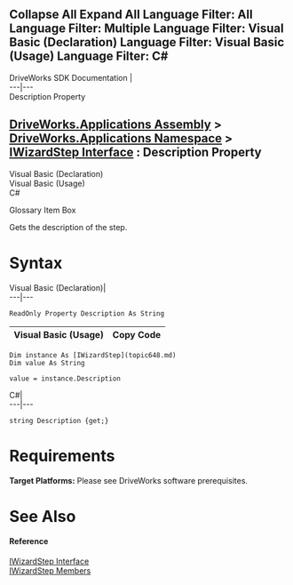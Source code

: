 Collapse All Expand All Language Filter: All  Language Filter: Multiple  Language Filter: Visual Basic (Declaration) Language Filter: Visual Basic (Usage) Language Filter: C#  
---  
DriveWorks SDK Documentation  |   
---|---  
Description Property   
  
[DriveWorks.Applications Assembly](topic13.md) > [DriveWorks.Applications Namespace](topic16.md) > [IWizardStep Interface](topic648.md) : Description Property  
---  
  
Visual Basic (Declaration)    
Visual Basic (Usage)    
C# 

Glossary Item Box

Gets the description of the step. 

# Syntax

Visual Basic (Declaration)|   
---|---  
      
    
    ReadOnly Property Description As String  
  
Visual Basic (Usage)| Copy Code  
---|---  
      
    
    Dim instance As [IWizardStep](topic648.md)
    Dim value As String
     
    value = instance.Description  
  
C#|   
---|---  
      
    
    string Description {get;}  
  
# Requirements

**Target Platforms:** Please see DriveWorks software prerequisites.

# See Also

#### Reference

[IWizardStep Interface](topic648.md)   
[IWizardStep Members](topic649.md)


